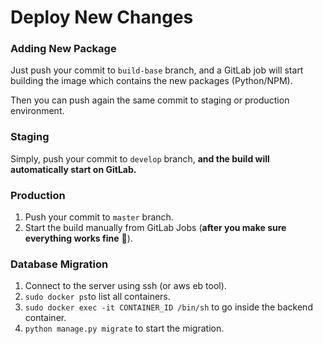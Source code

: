 # Deploy New Changes

### Adding New Package

Just push your commit to `build-base` branch, and a GitLab job will start building the image which contains the new packages \(Python/NPM\).

Then you can push again the same commit to staging or production environment.

### Staging

Simply, push your commit to `develop` branch, **and the build will automatically start on GitLab.**

### Production

1. Push your commit to `master` branch.
2. Start the build manually from GitLab Jobs \(**after you make sure everything works fine** 🙏\).

### Database Migration

1. Connect to the server using ssh \(or aws eb tool\).
2. `sudo docker ps`to list all containers.
3. `sudo docker exec -it CONTAINER_ID /bin/sh` to go inside the backend container.
4.  `python manage.py migrate` to start the migration.

